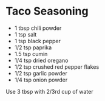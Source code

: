 # Taco Seasoning

- 1 tbsp chili powder
- 1 tsp salt
- 1 tsp black pepper
- 1/2 tsp paprika
- 1.5 tsp cumin
- 1/4 tsp dried oregano
- 1/2 tsp crushed red pepper flakes
- 1/2 tsp garlic powder
- 1/4 tsp onion powder

Use 3 tbsp with 2/3rd cup of water